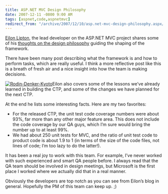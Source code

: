 ```yaml
---
title: ASP.NET MVC Design Philosophy
date: 2007-12-11 -0800 9:00 AM
tags: [aspnet,code,aspnetmvc]
redirect_from: "/archive/2007/12/10/asp.net-mvc-design-philosophy.aspx/"
---
```


[Eilon
Lipton](https://haacked.com/images/haacked_com/WindowsLiveWriter/ASP.NETMVCDesignPhilosophy_1509B/Rodin-Denker-Kyoto_2.jpg "Left Slipper"),
the lead developer on the ASP.NET MVC project shares some of his
[thoughts on the design
philosophy](http://weblogs.asp.net/leftslipper/archive/2007/12/10/asp-net-mvc-design-philosophy.aspx "ASP.NET Design Philosophy")
guiding the shaping of the framework.

There have been many post describing what the framework is and how to
perform tasks, which are really useful. I think a more reflective post
like this is a breath of fresh air and a nice insight into how the team
is making decisions.

[![Rodin-Denker-Kyoto](https://haacked.com/images/haacked_com/WindowsLiveWriter/ASP.NETMVCDesignPhilosophy_1509B/Rodin-Denker-Kyoto_3.jpg)](http://commons.wikimedia.org/wiki/Image:Rodin-Denker-Kyoto.jpg "The thinker - cc-by-sa-2.0 - from wikimedia")Eilon
also covers some of the lessons we’ve already learned in building the
CTP, and some of the changes we have planned for the next CTP.

At the end he lists some interesting facts. Here are my two favorites:

-   For the released CTP, the unit test code coverage numbers were about
    93%, far more than any other major feature area. This does not
    include the code coverage by our QA guys, which I’m sure would bring
    the number up to at least 99%.
-   We had about 250 unit tests for MVC, and the ratio of unit test code
    to product code is about 1.9 to 1 (in terms of the size of the code
    files, not lines of code; I’m too lazy to do the latter!).

It has been a real joy to work with this team. For example, I’ve never
worked with such experienced and smart QA people before. I always read
that the QA team should be involved in design meetings, but Microsoft is
the first place I worked where we actually did that in a real manner.

Obviously the developers are top notch as you can see from Eilon’s blog
in general. Hopefully the PM of this team can keep up. ;)

